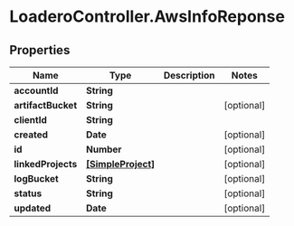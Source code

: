 # LoaderoController.AwsInfoReponse

## Properties
Name | Type | Description | Notes
------------ | ------------- | ------------- | -------------
**accountId** | **String** |  | 
**artifactBucket** | **String** |  | [optional] 
**clientId** | **String** |  | 
**created** | **Date** |  | [optional] 
**id** | **Number** |  | [optional] 
**linkedProjects** | [**[SimpleProject]**](SimpleProject.md) |  | [optional] 
**logBucket** | **String** |  | [optional] 
**status** | **String** |  | [optional] 
**updated** | **Date** |  | [optional] 


